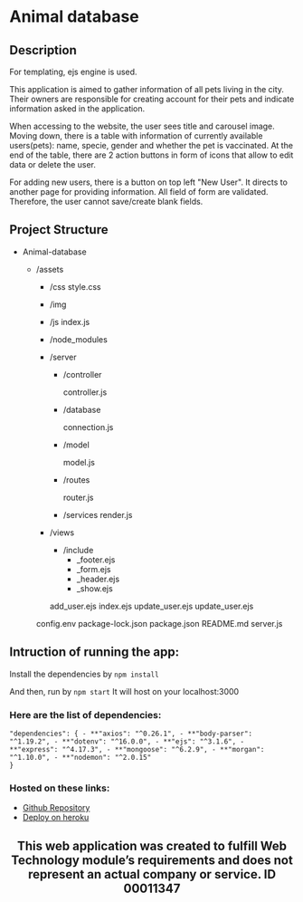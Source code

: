 # Animal database

## Description

For templating, ejs engine is used.

This application is aimed to gather information of all pets living in the city. Their owners are responsible for creating account for their pets and indicate information asked in the application.

When accessing to the website, the user sees title and carousel image. Moving down, there is a table with information of currently available users(pets): name, specie, gender and whether the pet is vaccinated.
At the end of the table, there are 2 action buttons in form of icons that allow to edit data or delete the user.

For adding new users, there is a button on top left "New User". It directs to another page for providing information.
All field of form are validated. Therefore, the user cannot save/create blank fields.

## Project Structure

- Animal-database

  - /assets

    - /css
      style.css
    - /img
    - /js
      index.js
    - /node_modules
    - /server

      - /controller

        controller.js

      - /database

        connection.js

      - /model

        model.js

      - /routes

        router.js

      - /services
        render.js

    - /views

      - /include
        - \_footer.ejs
        - \_form.ejs
        - \_header.ejs
        - \_show.ejs

      add_user.ejs
      index.ejs
      update_user.ejs
      update_user.ejs

    config.env
    package-lock.json
    package.json
    README.md
    server.js

## Intruction of running the app:

Install the dependencies by
`npm install`

And then, run by
`npm start`
It will host on your localhost:3000

### Here are the list of dependencies:

```
"dependencies": { - **"axios": "^0.26.1", - **"body-parser": "^1.19.2", - **"dotenv": "^16.0.0", - **"ejs": "^3.1.6", - **"express": "^4.17.3", - **"mongoose": "^6.2.9", - **"morgan": "^1.10.0", - **"nodemon": "^2.0.15"
}
```

### Hosted on these links:

- [Github Repository](https://github.com/00011347/animal-database)
- [Deploy on heroku](https://animal-database.herokuapp.com/)

<h2 align="center">This web application was created to fulfill Web Technology module’s requirements and does not represent an actual company or service. ID 00011347</h2>
